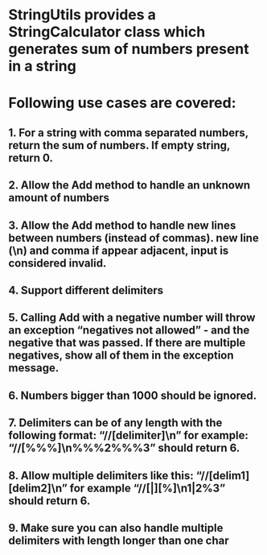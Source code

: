 # StringUtils provides a StringCalculator class which generates sum of numbers present in a string
# Following use cases are covered:

## 1. For a string with comma separated numbers, return the sum of numbers. If empty string, return 0.

## 2. Allow the Add method to handle an unknown amount of numbers

## 3. Allow the Add method to handle new lines between numbers (instead of commas). new line (\n) and comma if appear adjacent, input is considered invalid.

## 4. Support different delimiters

## 5. Calling Add with a negative number will throw an exception “negatives not allowed” - and the negative that was passed. If there are multiple negatives, show all of them in the exception message.

## 6. Numbers bigger than 1000 should be ignored.

## 7. Delimiters can be of any length with the following format: “//[delimiter]\n” for example: “//[%%%]\n%%%2%%%3” should return 6.

## 8. Allow multiple delimiters like this: “//[delim1][delim2]\n” for example “//[|][%]\n1|2%3” should return 6.

## 9. Make sure you can also handle multiple delimiters with length longer than one char
